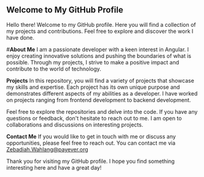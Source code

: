 ## Welcome to My GitHub Profile
Hello there! Welcome to my GitHub profile. Here you will find a collection of my projects and contributions. Feel free to explore and discover the work I have done.

#**About Me**
I am a passionate developer with a keen interest in Angular. I enjoy creating innovative solutions and pushing the boundaries of what is possible. Through my projects, I strive to make a positive impact and contribute to the world of technology.

**Projects**
In this repository, you will find a variety of projects that showcase my skills and expertise. Each project has its own unique purpose and demonstrates different aspects of my abilities as a developer. I have worked on projects ranging from frontend development to backend development.

Feel free to explore the repositories and delve into the code. If you have any questions or feedback, don't hesitate to reach out to me. I am open to collaborations and discussions on interesting projects.

**Contact Me**
If you would like to get in touch with me or discuss any opportunities, please feel free to reach out. You can contact me via Zebadiah.Wahlang@payever.org

Thank you for visiting my GitHub profile. I hope you find something interesting here and have a great day!

